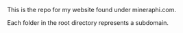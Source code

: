 This is the repo for my website found under mineraphi.com.

Each folder in the root directory represents a subdomain.
